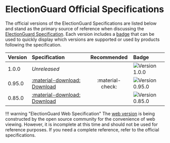 # ElectionGuard Official Specifications 

The official versions of the ElectionGuard Specifications are listed below and stand as the primary source of reference when discussing the [ElectionGuard Specification]. Each version includes a [badge] that can be used to quickly display which versions are supported or used by products following the specification. 


Version | Specification                                  | Recommended      | Badge       
:------ |:-----------------------------------------------|:----------------:| :-----------
1.0.0   | _Unreleased_                                   |                  | ![Version 1.0.0][yellow-badge-1.0.0]
0.95.0  | [:material-download: Download][spec-0.95.0]    | :material-check: | ![Version 0.95.0][green-badge-0.95.0]
0.85.0  | [:material-download: Download][spec-0.85.0]    |                  | ![Version 0.85.0][green-badge-0.85.0]

!!! warning "ElectionGuard Web Specification"
    The [web version] is being constructed by the open source community for the convenience of web viewing. However, it is incomplete at this time and should not be used for reference purposes. If you need a complete reference, refer to the official specifications.

<!-- Links -->
[ElectionGuard Specification]: ../overview/Glossary/#electionguard-specification
[badge]: ../develop/Badges/
[web version]: ./web/1_Overview.md

[yellow-badge-1.0.0]: https://img.shields.io/badge/Version-v1.0.0-yellow

[green-badge-0.95.0]: https://img.shields.io/badge/Version-v0.95.0-green
[spec-0.95.0]: https://github.com/microsoft/electionguard/releases/download/v0.95.0/ElectionGuard_Specification_v0_95_0.pdf "Election Guard Specification 0.95.0"

[green-badge-0.85.0]: https://img.shields.io/badge/Version-v0.85.0-green
[spec-0.85.0]: https://github.com/microsoft/electionguard/releases/download/v0.85.0/ElectionGuard_Specification_V0_85_0.pdf "Election Guard Specification 0.85.0"





